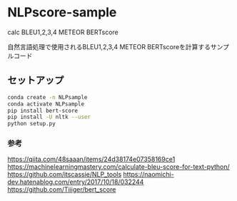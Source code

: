 # NLPscore-sample
calc BLEU1,2,3,4  METEOR  BERTscore

自然言語処理で使用されるBLEU1,2,3,4 METEOR BERTscoreを計算するサンプルコード

## セットアップ
```bash
conda create -n NLPsample
conda activate NLPsample
pip install bert-score
pip install -U nltk --user
python setup.py
```

### 参考
https://qiita.com/48saaan/items/24d38174e07358169ce1
https://machinelearningmastery.com/calculate-bleu-score-for-text-python/
https://github.com/itscassie/NLP_tools
https://naomichi-dev.hatenablog.com/entry/2017/10/18/032244
https://github.com/Tiiiger/bert_score
